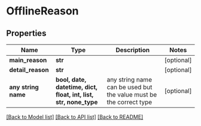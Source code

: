 # OfflineReason


## Properties
Name | Type | Description | Notes
------------ | ------------- | ------------- | -------------
**main_reason** | **str** |  | [optional] 
**detail_reason** | **str** |  | [optional] 
**any string name** | **bool, date, datetime, dict, float, int, list, str, none_type** | any string name can be used but the value must be the correct type | [optional]

[[Back to Model list]](../README.md#documentation-for-models) [[Back to API list]](../README.md#documentation-for-api-endpoints) [[Back to README]](../README.md)


